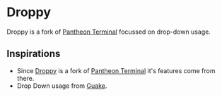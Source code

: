 
# Droppy

Droppy is a fork of [Pantheon Terminal][PT] focussed on drop-down usage.

## Inspirations

- Since [Droppy][d] is a fork of [Pantheon Terminal][PT] it's features come from there.
- Drop Down usage from [Guake][G].


 [PT]: https://launchpad.net/droppy
 [G]: http://guake.org/
 [d]: http://github.com/issizler/droppy